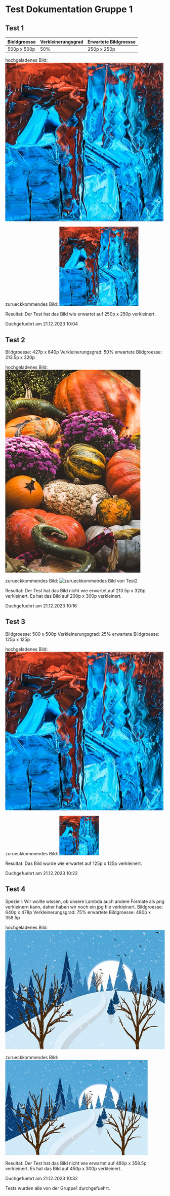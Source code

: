 # Test Dokumentation Gruppe 1

## Test 1
| Bieldgroesse           | Verkleinerungsgrad | Erwartete Bildgroesse |
|------------------------|--------------------|-----------------------|
| 500p x 500p            | 50%                | 250p x 250p           |


hochgeladenes Bild:
![hochgeladenes Bild von Test1](Pictures/Testing1/50_Test1_500x500.png)

zurueckkommendes Bild:
![zurueckkommendes Bild von Test1](Pictures/Testing1/Test1.png)

Resultat:
Der Test hat das Bild wie erwartet auf 250p x 250p verkleinert.

Duchgefuehrt am 21.12.2023 10:04


## Test 2
Bildgroesse: 427p x 640p
Verkleinerungsgrad: 50%
erwartete Bildgroesse: 213.5p x 320p

hochgeladenes Bild:
![hochgeladenes Bild von Test2](Pictures/Testing2/50_Testing2.png)

zurueckkommendes Bild:
![zurueckkommendes Bild von Test2](Pictures/Testing2/Test2.png)

Resultat:
Der Test hat das Bild nicht wie erwartet auf 213.5p x 320p verkleinert. Es hat das Bild auf 200p x 300p verkleinert.

Duchgefuehrt am 21.12.2023 10:16


## Test 3
Bildgroesse: 500 x 500p
Verkleinerungsgrad: 25%
erwartete Bildgroesse: 125p x 125p

hochgeladenes Bild:
![hochgeladenes Bild von Test3](Pictures/Testing3/25_Testing3.png)

zurueckkommendes Bild:
![zurueckkommendes Bild von Test3](Pictures/Testing3/Testing3.png)

Resultat:
Das Bild wurde wie erwartet auf 125p x 125p verkleinert.

Duchgefuehrt am 21.12.2023 10:22


## Test 4
Speziell: Wir wollte wissen, ob unsere Lambda auch andere Formate als png verkleinern kann, daher haben wir noch ein jpg file verkleinert.
Bildgroesse: 640p x 478p
Verkleinerungsgrad: 75%
erwartete Bildgroesse: 480p x 358.5p

hochgeladenes Bild:
![hochgeladenes Bild von Test4](Pictures/Testing4/75_Testing4.jpg)

zurueckkommendes Bild:
![zurueckkommendes Bild von Test4](Pictures/Testing4/Testing4.jpg)

Resultat:
Der Test hat das Bild nicht wie erwartet auf 480p x 358.5p verkleinert. Es hat das Bild auf 450p x 300p verkleinert.

Duchgefuehrt am 21.12.2023 10:32





Tests wurden alle von der Gruppe1 durchgefuehrt.